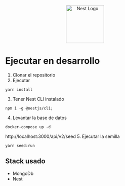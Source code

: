 <p align="center">
  <a href="http://nestjs.com/" target="blank"><img src="https://nestjs.com/img/logo-small.svg" width="120" alt="Nest Logo" /></a>
</p>

# Ejecutar en desarrollo

1.  Clonar el repositorio
2.  Ejecutar

```
yarn install
```

3.  Tener Nest CLI instalado

```
npm i -g @nestjs/cli;
```

4.  Levantar la base de datos

```
docker-compose up -d
```

http://localhost:3000/api/v2/seed 5. Ejecutar la semilla

```
yarn seed:run
```

## Stack usado

- MongoDb
- Nest
